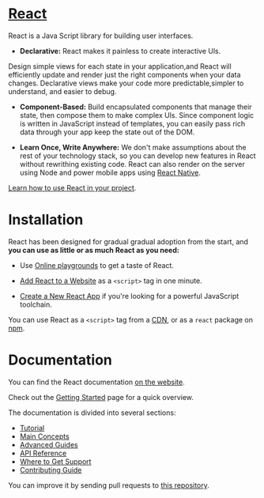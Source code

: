 # [React](https://reactjs.org/)

React is a Java Script library for building user interfaces.

  * **Declarative:** React makes it painless to create interactive Uls.
  
  Design simple views for each state in your application,and React will efficiently update and render just the right components when your data changes. Declarative views make your code more predictable,simpler to understand, and easier to debug.

  * **Component-Based:** Build encapsulated components that manage their state, then compose them to make complex Uls. Since component logic is written in JavaScript instead of templates, you can easily pass rich data through your app keep the state out of the DOM.

  * **Learn Once, Write Anywhere:** We don't make assumptions about the rest of your technology stack, so you can develop new features in React without rewrithing existing code. React can also render on the server using Node and power mobile apps using [React Native](https://reactnative.dev/).

  [Learn how to use React in your project](https://reactjs.org/docs/getting-started.html).

  # Installation

  React has been designed for gradual gradual adoption from the start, and **you can use as little or as much React as you need:**

  * Use [Online playgrounds](https://reactjs.org/docs/getting-started.html#online-playgrounds) to get a taste of React.

  * [Add React to a Website](https://reactjs.org/docs/add-react-to-a-website.html) as a `<script>` tag in one minute.

  * [Create a New React App](https://reactjs.org/docs/create-a-new-react-app.html) if you're looking for a powerful JavaScript toolchain.

  You can use React as a `<script>` tag from a [CDN](https://reactjs.org/docs/cdn-links.html), or as a `react` package on [npm](https://www.npmjs.com/package/react).

  # Documentation

  You can find the React documentation [on the website](https://reactjs.org/).

Check out the [Getting Started](https://reactjs.org/docs/getting-started.html)  page for a quick overview.

The documentation is divided into several sections:

  * [Tutorial](https://reactjs.org/tutorial/tutorial.html)
  * [Main Concepts](https://reactjs.org/docs/hello-world.html)
  * [Advanced Guides](https://reactjs.org/docs/jsx-in-depth.html)
  * [API Reference](https://reactjs.org/docs/react-api.html)
  * [Where to Get Support](https://reactjs.org/community/support.html)
  * [Contributing Guide](https://reactjs.org/docs/how-to-contribute.html)

You can improve it by sending pull requests to [this repository](https://github.com/reactjs/reactjs.org).





